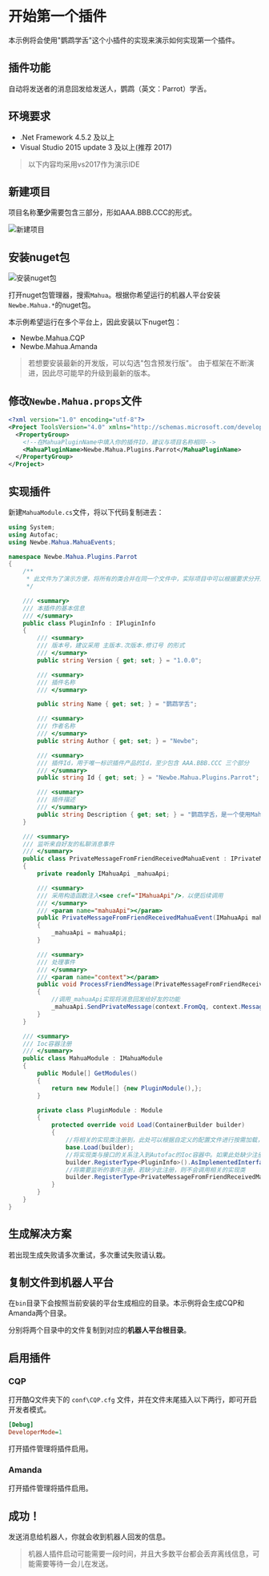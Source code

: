 # 开始第一个插件

本示例将会使用"鹦鹉学舌"这个小插件的实现来演示如何实现第一个插件。

## 插件功能

自动将发送者的消息回发给发送人，鹦鹉（英文：Parrot）学舌。

## 环境要求

- .Net Framework 4.5.2 及以上
- Visual Studio 2015 update 3 及以上(推荐 2017)

> 以下内容均采用vs2017作为演示IDE

## 新建项目

项目名称**至少**需要包含三部分，形如AAA.BBB.CCC的形式。

![新建项目](assets/500/20170613-d51f6524.png)

## 安装nuget包

![安装nuget包](assets/500/20170613-f51fc24f.png)

打开nuget包管理器，搜索`Mahua`。根据你希望运行的机器人平台安装`Newbe.Mahua.*`的nuget包。

本示例希望运行在多个平台上，因此安装以下nuget包：

- Newbe.Mahua.CQP
- Newbe.Mahua.Amanda

> 若想要安装最新的开发版，可以勾选"包含预发行版"。 由于框架在不断演进，因此尽可能早的升级到最新的版本。

## 修改`Newbe.Mahua.props`文件

```xml
<?xml version="1.0" encoding="utf-8"?>
<Project ToolsVersion="4.0" xmlns="http://schemas.microsoft.com/developer/msbuild/2003">
  <PropertyGroup>
    <!--在MahuaPluginName中填入你的插件ID，建议与项目名称相同-->
    <MahuaPluginName>Newbe.Mahua.Plugins.Parrot</MahuaPluginName>
  </PropertyGroup>
</Project>
```

## 实现插件

新建`MahuaModule.cs`文件，将以下代码复制进去：

```csharp
using System;
using Autofac;
using Newbe.Mahua.MahuaEvents;

namespace Newbe.Mahua.Plugins.Parrot
{
    /**
     * 此文件为了演示方便，将所有的类合并在同一个文件中，实际项目中可以根据要求分开放置
     */

    /// <summary>
    /// 本插件的基本信息
    /// </summary>
    public class PluginInfo : IPluginInfo
    {
        /// <summary>
        /// 版本号，建议采用 主版本.次版本.修订号 的形式
        /// </summary>
        public string Version { get; set; } = "1.0.0";

        /// <summary>
        /// 插件名称
        /// </summary>

        public string Name { get; set; } = "鹦鹉学舌";

        /// <summary>
        /// 作者名称
        /// </summary>
        public string Author { get; set; } = "Newbe";

        /// <summary>
        /// 插件Id，用于唯一标识插件产品的Id，至少包含 AAA.BBB.CCC 三个部分
        /// </summary>
        public string Id { get; set; } = "Newbe.Mahua.Plugins.Parrot";

        /// <summary>
        /// 插件描述
        /// </summary>
        public string Description { get; set; } = "鹦鹉学舌，是一个使用Mahua框架开发的第一个插件。该插件实现将好友的私聊消息回发给好友的功能。";
    }

    /// <summary>
    /// 监听来自好友的私聊消息事件
    /// </summary>
    public class PrivateMessageFromFriendReceivedMahuaEvent : IPrivateMessageFromFriendReceivedMahuaEvent
    {
        private readonly IMahuaApi _mahuaApi;

        /// <summary>
        /// 采用构造函数注入<see cref="IMahuaApi"/>，以便后续调用
        /// </summary>
        /// <param name="mahuaApi"></param>
        public PrivateMessageFromFriendReceivedMahuaEvent(IMahuaApi mahuaApi)
        {
            _mahuaApi = mahuaApi;
        }

        /// <summary>
        /// 处理事件
        /// </summary>
        /// <param name="context"></param>
        public void ProcessFriendMessage(PrivateMessageFromFriendReceivedContext context)
        {
            //调用_mahuaApi实现将消息回发给好友的功能
            _mahuaApi.SendPrivateMessage(context.FromQq, context.Message);
        }
    }

    /// <summary>
    /// Ioc容器注册
    /// </summary>
    public class MahuaModule : IMahuaModule
    {
        public Module[] GetModules()
        {
            return new Module[] {new PluginModule(),};
        }

        private class PluginModule : Module
        {
            protected override void Load(ContainerBuilder builder)
            {
                //将相关的实现类注册到，此处可以根据自定义的配置文件进行按需加载，可以自行发挥想象力。
                base.Load(builder);
                //将实现类与接口的关系注入到Autofac的Ioc容器中。如果此处缺少注册将无法启动插件。注意！！！PluginInfo是插件运行必须注册的，其他内容则不是必要的！！！
                builder.RegisterType<PluginInfo>().AsImplementedInterfaces();
                //将需要监听的事件注册，若缺少此注册，则不会调用相关的实现类
                builder.RegisterType<PrivateMessageFromFriendReceivedMahuaEvent>().AsImplementedInterfaces();
            }
        }
    }
}
```

## 生成解决方案

若出现生成失败请多次重试，多次重试失败请认栽。

## 复制文件到机器人平台

在`bin`目录下会按照当前安装的平台生成相应的目录。本示例将会生成CQP和Amanda两个目录。

分别将两个目录中的文件复制到对应的**机器人平台根目录**。

## 启用插件

### CQP

打开酷Q文件夹下的 `conf\CQP.cfg` 文件，并在文件末尾插入以下两行，即可开启开发者模式。

```ini
[Debug]
DeveloperMode=1
```

打开插件管理将插件启用。

### Amanda

打开插件管理将插件启用。

## 成功！

发送消息给机器人，你就会收到机器人回发的信息。

> 机器人插件启动可能需要一段时间，并且大多数平台都会丢弃离线信息，可能需要等待一会儿在发送。
